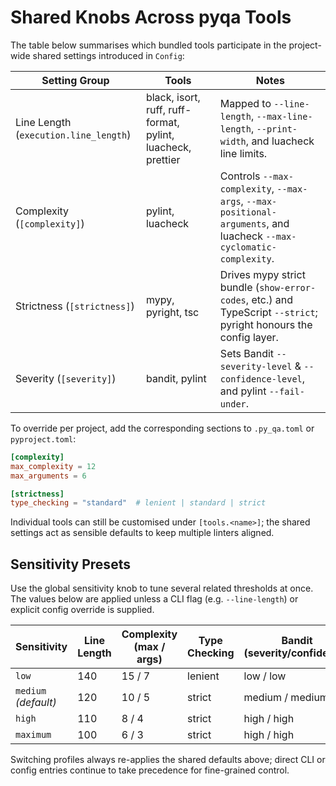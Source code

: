 <!-- SPDX-License-Identifier: MIT -->

# Shared Knobs Across pyqa Tools

The table below summarises which bundled tools participate in the project-wide
shared settings introduced in `Config`:

| Setting Group                         | Tools                                                       | Notes                                                                                                                |
| ------------------------------------- | ----------------------------------------------------------- | -------------------------------------------------------------------------------------------------------------------- |
| Line Length (`execution.line_length`) | black, isort, ruff, ruff-format, pylint, luacheck, prettier | Mapped to `--line-length`, `--max-line-length`, `--print-width`, and luacheck line limits.                           |
| Complexity (`[complexity]`)           | pylint, luacheck                                            | Controls `--max-complexity`, `--max-args`, `--max-positional-arguments`, and luacheck `--max-cyclomatic-complexity`. |
| Strictness (`[strictness]`)           | mypy, pyright, tsc                                          | Drives mypy strict bundle (`show-error-codes`, etc.) and TypeScript `--strict`; pyright honours the config layer.    |
| Severity (`[severity]`)               | bandit, pylint                                              | Sets Bandit `--severity-level` & `--confidence-level`, and pylint `--fail-under`.                                    |

To override per project, add the corresponding sections to `.py_qa.toml` or
`pyproject.toml`:

```toml
[complexity]
max_complexity = 12
max_arguments = 6

[strictness]
type_checking = "standard"  # lenient | standard | strict
```

Individual tools can still be customised under `[tools.<name>]`; the shared
settings act as sensible defaults to keep multiple linters aligned.

## Sensitivity Presets

Use the global sensitivity knob to tune several related thresholds at once. The
values below are applied unless a CLI flag (e.g. `--line-length`) or explicit
config override is supplied.

| Sensitivity          | Line Length | Complexity (max / args) | Type Checking | Bandit (severity/confidence) | Pylint Fail-Under | Max Warnings (eslint/stylelint) |
| -------------------- | ----------- | ----------------------- | ------------- | ---------------------------- | ----------------- | ------------------------------- |
| `low`                | 140         | 15 / 7                  | lenient       | low / low                    | 8.0               | 200                             |
| `medium` *(default)* | 120         | 10 / 5                  | strict        | medium / medium              | 9.5               | cleared                         |
| `high`               | 110         | 8 / 4                   | strict        | high / high                  | 9.75              | 5                               |
| `maximum`            | 100         | 6 / 3                   | strict        | high / high                  | 9.9               | 0                               |

Switching profiles always re-applies the shared defaults above; direct CLI or
config entries continue to take precedence for fine-grained control.
